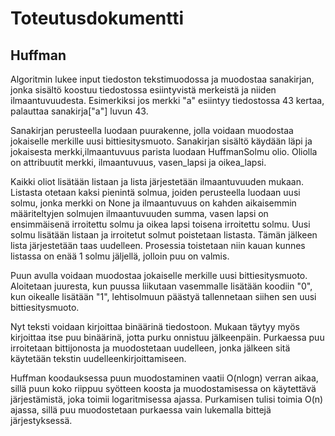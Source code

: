 # Toteutusdokumentti

## Huffman

Algoritmin lukee input tiedoston tekstimuodossa ja muodostaa sanakirjan, jonka sisältö koostuu tiedostossa esiintyvistä merkeistä ja niiden ilmaantuvuudesta. Esimerkiksi jos merkki "a" esiintyy tiedostossa 43 kertaa, palauttaa sanakirja["a"] luvun 43. <br/>

Sanakirjan perusteella luodaan puurakenne, jolla voidaan muodostaa jokaiselle merkille uusi bittiesitysmuoto. Sanakirjan sisältö käydään läpi ja jokaisesta merkki,ilmaantuvuus parista luodaan HuffmanSolmu olio. Oliolla on attribuutit merkki, ilmaantuvuus, vasen_lapsi ja oikea_lapsi.<br/>

Kaikki oliot lisätään listaan ja lista järjestetään ilmaantuvuuden mukaan. Listasta otetaan kaksi pienintä solmua, joiden perusteella luodaan uusi solmu, jonka merkki on None ja ilmaantuvuus on kahden aikaisemmin määriteltyjen solmujen ilmaantuvuuden summa, vasen lapsi on ensimmäisenä irroitettu solmu ja oikea lapsi toisena irroitettu solmu. Uusi solmu lisätään listaan ja irroitetut solmut poistetaan listasta. Tämän jälkeen lista järjestetään taas uudelleen. Prosessia toistetaan niin kauan kunnes listassa on enää 1 solmu jäljellä, jolloin puu on valmis.<br/>

Puun avulla voidaan muodostaa jokaiselle merkille uusi bittiesitysmuoto. Aloitetaan juuresta, kun puussa liikutaan vasemmalle lisätään koodiin "0", kun oikealle lisätään "1", lehtisolmuun päästyä tallennetaan siihen sen uusi bittiesitysmuoto.<br/>

Nyt teksti voidaan kirjoittaa binäärinä tiedostoon. Mukaan täytyy myös kirjoittaa itse puu binäärinä, jotta purku onnistuu jälkeenpäin. Purkaessa puu irroitetaan bittijonosta ja muodostetaan uudelleen, jonka jälkeen sitä käytetään tekstin uudelleenkirjoittamiseen.

Huffman koodauksessa puun muodostaminen vaatii O(nlogn) verran aikaa, sillä puun koko riippuu syötteen koosta ja muodostamisessa on käytettävä järjestämistä, joka toimii logaritmisessa ajassa. Purkamisen tulisi toimia O(n) ajassa, sillä puu muodostetaan purkaessa vain lukemalla bittejä järjestyksessä.


